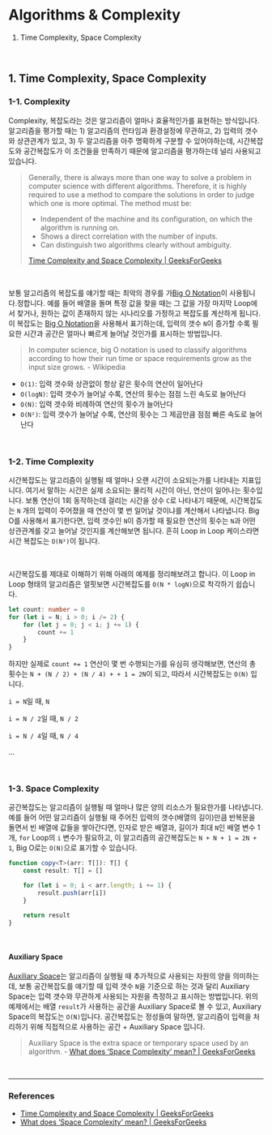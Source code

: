 # Algorithms & Complexity

1. Time Complexity, Space Complexity

<br />

## 1. Time Complexity, Space Complexity

### 1-1. Complexity

Complexity, 복잡도라는 것은 알고리즘이 얼마나 효율적인가를 표현하는 방식입니다. 알고리즘을 평가할 때는 1) 알고리즘의 런타임과 환경설정에 무관하고, 2) 입력의 갯수와 상관관계가 있고, 3) 두 알고리즘을 아주 명확하게 구분할 수 있어야하는데, 시간복잡도와 공간복잡도가 이 조건들을 만족하기 때문에 알고리즘을 평가하는데 널리 사용되고 있습니다.

> Generally, there is always more than one way to solve a problem in computer science with different algorithms. Therefore, it is highly required to use a method to compare the solutions in order to judge which one is more optimal. The method must be:
> - Independent of the machine and its configuration, on which the algorithm is running on.
> - Shows a direct correlation with the number of inputs.
> - Can distinguish two algorithms clearly without ambiguity.
>
>[Time Complexity and Space Complexity | GeeksForGeeks](https://www.geeksforgeeks.org/time-complexity-and-space-complexity/)

<br />

보통 알고리즘의 복잡도를 얘기할 때는 최악의 경우를 가[Big O Notation](https://en.wikipedia.org/wiki/Big_O_notation)이 사용됩니다.정합니다. 예를 들어 배열을 돌며 특정 값을 찾을 때는 그 값을 가장 마지막 Loop에서 찾거나, 원하는 값이 존재하지 않는 시나리오를 가정하고 복잡도를 계산하게 됩니다. 이 복잡도는 [Big O Notation](https://en.wikipedia.org/wiki/Big_O_notation)을 사용해서 표기하는데, 입력의 갯수 `N`이 증가할 수록 필요한 시간과 공간은 얼마나 빠르게 늘어날 것인가를 표시하는 방법입니다.

> In computer science, big O notation is used to classify algorithms according to how their run time or space requirements grow as the input size grows. - Wikipedia

- `O(1)`: 입력 갯수와 상관없이 항상 같은 횟수의 연산이 일어난다
- `O(logN)`: 입력 갯수가 늘어날 수록, 연산의 횟수는 점점 느린 속도로 늘어난다
- `O(N)`: 입력 갯수와 비례하여 연산의 횟수가 늘어난다
- `O(N²)`: 입력 갯수가 늘어날 수록, 연산의 횟수는 그 제곱만큼 점점 빠른 속도로 늘어난다

<br />

### 1-2. Time Complexity

시간복잡도는 알고리즘이 실행될 때 얼마나 오랜 시간이 소요되는가를 나타내는 지표입니다. 여기서 말하는 시간은 실제 소요되는 물리적 시간이 아닌, 연산이 일어나는 횟수입니다. 보통 연산이 1회 동작하는데 걸리는 시간을 상수 `C`로 나타내기 때문에, 시간복잡도는 `N` 개의 입력이 주어졌을 때 연산이 몇 번 일어날 것이냐를 계산해서 나타냅니다. Big O를 사용해서 표기한다면, 입력 갯수인 `N`이 증가할 때 필요한 연산의 횟수는 `N`과 어떤 상관관계를 갖고 늘어날 것인지를 계산해보면 됩니다. 흔히 Loop in Loop 케이스라면 시간 복잡도는 `O(N²)`이 됩니다.

<br />

시간복잡도를 제대로 이해하기 위해 아래의 예제를 정리해보려고 합니다. 이 Loop in Loop 형태의 알고리즘은 얼핏보면 시간복잡도를 `O(N * logN)`으로 착각하기 쉽습니다.

```typescript
let count: number = 0
for (let i = N; i > 0; i /= 2) {
    for (let j = 0; j < i; j += 1) {
        count += 1
    }
}
```

하지만 실제로 `count += 1` 연산이 몇 번 수행되는가를 유심히 생각해보면, 연산의 총 횟수는 `N + (N / 2) + (N / 4) + + 1 = 2N`이 되고, 따라서 시간복잡도는 `O(N)` 입니다.

`i = N`일 때, `N`

`i = N / 2`일 때, `N / 2`

`i = N / 4`일 때, `N / 4`

...

<br />

### 1-3. Space Complexity

공간복잡도는 알고리즘이 실행될 때 얼마나 많은 양의 리소스가 필요한가를 나타냅니다. 예를 들어 어떤 알고리즘이 실행될 때 주어진 입력의 갯수(배열의 길이)만큼 반복문을 돌면서 빈 배열에 값들을 쌓아간다면, 인자로 받은 배열과, 길이가 최대 `N`인 배열 변수 1 개, `for` Loop의 `i` 변수가 필요하고, 이 알고리즘의 공간복잡도는 `N + N + 1 = 2N + 1`, Big O로는 `O(N)`으로 표기할 수 있습니다.

```typescript
function copy<T>(arr: T[]): T[] {
    const result: T[] = []

    for (let i = 0; i < arr.length; i += 1) {
        result.push(arr[i])
    }

    return result
}
```

<br />

#### Auxiliary Space

[Auxiliary Space](https://en.wikipedia.org/wiki/Space_complexity#Auxiliary_space_complexity)는 알고리즘이 실행될 때 추가적으로 사용되는 자원의 양을 의미하는데, 보통 공간복잡도를 얘기할 때 입력 갯수 `N`을 기준으로 하는 것과 달리 Auxiliary Space는 입력 갯수와 무관하게 사용되는 자원을 측정하고 표시하는 방법입니다. 위의 예제에서는 배열 `result`가 사용하는 공간을 Auxiliary Space로 볼 수 있고, Auxiliary Space의 복잡도는 `O(N)`입니다. 공간복잡도는 정성들여 말하면, 알고리즘이 입력을 처리하기 위해 직접적으로 사용하는 공간 + Auxiliary Space 입니다.

> Auxiliary Space is the extra space or temporary space used by an algorithm. - [What does ‘Space Complexity’ mean? | GeeksForGeeks](https://www.geeksforgeeks.org/g-fact-86/)

<br />

---

### References

- [Time Complexity and Space Complexity | GeeksForGeeks](https://www.geeksforgeeks.org/time-complexity-and-space-complexity/)
- [What does ‘Space Complexity’ mean? | GeeksForGeeks](https://www.geeksforgeeks.org/g-fact-86/)
